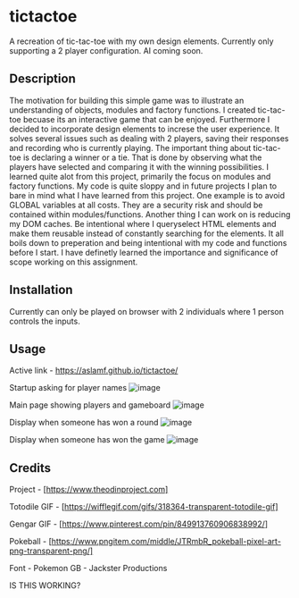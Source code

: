 # tictactoe
A recreation of tic-tac-toe with my own design elements. Currently only supporting a 2 player configuration. AI coming soon.

## Description

The motivation for building this simple game was to illustrate an understanding of objects, modules and factory functions. I created tic-tac-toe becuase its an interactive game that can be enjoyed. Furthermore I decided to incorporate design elements to increse the user experience. It solves several issues such as dealing with 2 players, saving their responses and recording who is currently playing. The important thing about tic-tac-toe is declaring a winner or a tie. That is done by observing what the players have selected and comparing it with the winning possibilities. 
I learned quite alot from this project, primarily the focus on modules and factory functions. My code is quite sloppy and in future projects I plan to bare in mind what I have learned from this project. One example is to avoid GLOBAL variables at all costs. They are a security risk and should be contained within modules/functions. Another thing I can work on is reducing my DOM caches. Be intentional where I queryselect HTML elements and make them reusable instead of constantly searching for the elements. It all boils down to preperation and being intentional with my code and functions before I start. I have definetly learned the importance and significance of scope working on this assignment. 

## Installation

Currently can only be played on browser with 2 individuals where 1 person controls the inputs. 

## Usage 

Active link - https://aslamf.github.io/tictactoe/

Startup asking for player names
![image](https://user-images.githubusercontent.com/86327031/213587266-15692303-5a27-4c7c-856b-ac86164fb2c4.png)

Main page showing players and gameboard
![image](https://user-images.githubusercontent.com/86327031/213587461-c8209c31-e400-45cb-b0e4-5a86ad17636c.png)

Display when someone has won a round
![image](https://user-images.githubusercontent.com/86327031/213587572-cf65ddcb-9515-4ffd-aff8-71e2d4d37a25.png)

Display when someone has won the game 
![image](https://user-images.githubusercontent.com/86327031/213587717-8eb6afe3-32c2-41db-bd0a-753d95711b87.png)

## Credits 

Project - [https://www.theodinproject.com] 

Totodile GIF - [https://wifflegif.com/gifs/318364-transparent-totodile-gif]

Gengar GIF - [https://www.pinterest.com/pin/849913760906838992/]

Pokeball - [https://www.pngitem.com/middle/JTRmbR_pokeball-pixel-art-png-transparent-png/]

Font - Pokemon GB - Jackster Productions 


IS THIS WORKING?